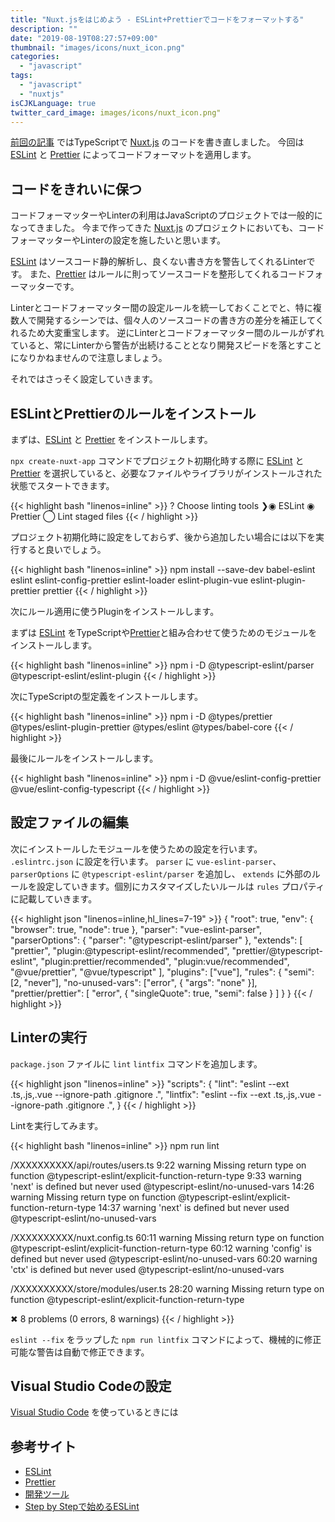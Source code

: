 ```yaml
---
title: "Nuxt.jsをはじめよう - ESLint+Prettierでコードをフォーマットする"
description: ""
date: "2019-08-19T08:27:57+09:00"
thumbnail: "images/icons/nuxt_icon.png"
categories:
  - "javascript"
tags:
  - "javascript"
  - "nuxtjs"
isCJKLanguage: true
twitter_card_image: images/icons/nuxt_icon.png"
---
```


[前回の記事](/post/javascript/write-nuxt-with-typescript/) ではTypeScriptで [Nuxt.js](https://ja.nuxtjs.org/) のコードを書き直しました。
今回は [ESLint](https://eslint.org/) と [Prettier](https://prettier.io/) によってコードフォーマットを適用します。

<!--adsense-->

## コードをきれいに保つ

コードフォーマッターやLinterの利用はJavaScriptのプロジェクトでは一般的になってきました。
今まで作ってきた [Nuxt.js](https://ja.nuxtjs.org/) のプロジェクトにおいても、コードフォーマッターやLinterの設定を施したいと思います。

[ESLint](https://eslint.org/) はソースコード静的解析し、良くない書き方を警告してくれるLinterです。
また、[Prettier](https://prettier.io/) はルールに則ってソースコードを整形してくれるコードフォーマッターです。

Linterとコードフォーマッター間の設定ルールを統一しておくことでと、特に複数人で開発するシーンでは、個々人のソースコードの書き方の差分を補正してくれるため大変重宝します。
逆にLinterとコードフォーマッター間のルールがずれていると、常にLinterから警告が出続けることとなり開発スピードを落とすことになりかねませんので注意しましょう。

それではさっそく設定していきます。

## ESLintとPrettierのルールをインストール

まずは、[ESLint](https://eslint.org/) と [Prettier](https://prettier.io/) をインストールします。

`npx create-nuxt-app` コマンドでプロジェクト初期化時する際に [ESLint](https://eslint.org/) と [Prettier](https://prettier.io/) を選択していると、必要なファイルやライブラリがインストールされた状態でスタートできます。

{{< highlight bash "linenos=inline" >}}
? Choose linting tools
❯◉ ESLint
 ◉ Prettier
 ◯ Lint staged files
{{< / highlight >}}

プロジェクト初期化時に設定をしておらず、後から追加したい場合には以下を実行すると良いでしょう。

{{< highlight bash "linenos=inline" >}}
npm install --save-dev babel-eslint eslint eslint-config-prettier eslint-loader eslint-plugin-vue eslint-plugin-prettier prettier
{{< / highlight >}}

次にルール適用に使うPluginをインストールします。


まずは [ESLint](https://eslint.org/) をTypeScriptや[Prettier](https://prettier.io/)と組み合わせて使うためのモジュールをインストールします。

{{< highlight bash "linenos=inline" >}}
npm i -D @typescript-eslint/parser @typescript-eslint/eslint-plugin
{{< / highlight >}}

次にTypeScriptの型定義をインストールします。

{{< highlight bash "linenos=inline" >}}
npm i -D @types/prettier @types/eslint-plugin-prettier @types/eslint @types/babel-core
{{< / highlight >}}

最後にルールをインストールします。

{{< highlight bash "linenos=inline" >}}
npm i -D @vue/eslint-config-prettier @vue/eslint-config-typescript
{{< / highlight >}}

<!--adsense-->

## 設定ファイルの編集

次にインストールしたモジュールを使うための設定を行います。 `.eslintrc.json` に設定を行います。
`parser` に `vue-eslint-parser`、 `parserOptions` に `@typescript-eslint/parser` を追加し、 `extends` に外部のルールを設定していきます。個別にカスタマイズしたいルールは `rules` プロパティに記載していきます。

{{< highlight json "linenos=inline,hl_lines=7-19" >}}
{
  "root": true,
  "env": {
    "browser": true,
    "node": true
  },
  "parser": "vue-eslint-parser",
  "parserOptions": {
    "parser": "@typescript-eslint/parser"
  },
  "extends": [
    "prettier",
    "plugin:@typescript-eslint/recommended",
    "prettier/@typescript-eslint",
    "plugin:prettier/recommended",
    "plugin:vue/recommended",
    "@vue/prettier",
    "@vue/typescript"
  ],
  "plugins": ["vue"],
  "rules": {
    "semi": [2, "never"],
    "no-unused-vars": ["error", { "args": "none" }],
    "prettier/prettier": [
      "error",
      {
        "singleQuote": true,
        "semi": false
      }
    ]
  }
}
{{< / highlight >}}

## Linterの実行

`package.json` ファイルに `lint` `lintfix` コマンドを追加します。

{{< highlight json "linenos=inline" >}}
  "scripts": {
    "lint": "eslint --ext .ts,.js,.vue --ignore-path .gitignore .",
    "lintfix": "eslint --fix --ext .ts,.js,.vue --ignore-path .gitignore .",
  }
{{< / highlight >}}

Lintを実行してみます。

{{< highlight bash "linenos=inline" >}}
npm run lint

/XXXXXXXXXX/api/routes/users.ts
   9:22  warning  Missing return type on function   @typescript-eslint/explicit-function-return-type
   9:33  warning  'next' is defined but never used  @typescript-eslint/no-unused-vars
  14:26  warning  Missing return type on function   @typescript-eslint/explicit-function-return-type
  14:37  warning  'next' is defined but never used  @typescript-eslint/no-unused-vars

/XXXXXXXXXX/nuxt.config.ts
  60:11  warning  Missing return type on function     @typescript-eslint/explicit-function-return-type
  60:12  warning  'config' is defined but never used  @typescript-eslint/no-unused-vars
  60:20  warning  'ctx' is defined but never used     @typescript-eslint/no-unused-vars

/XXXXXXXXXX/store/modules/user.ts
  28:20  warning  Missing return type on function  @typescript-eslint/explicit-function-return-type

✖ 8 problems (0 errors, 8 warnings)
{{< / highlight >}}

`eslint --fix` をラップした `npm run lintfix` コマンドによって、機械的に修正可能な警告は自動で修正できます。

<!--adsense-->

## Visual Studio Codeの設定

[Visual Studio Code](https://azure.microsoft.com/ja-jp/products/visual-studio-code/) を使っているときには

## 参考サイト

* [ESLint](https://eslint.org/)
* [Prettier](https://prettier.io/)
* [開発ツール](https://ja.nuxtjs.org/guide/development-tools/)
* [Step by Stepで始めるESLint](https://qiita.com/howdy39/items/6e2c75861bc5a14b2acf)
